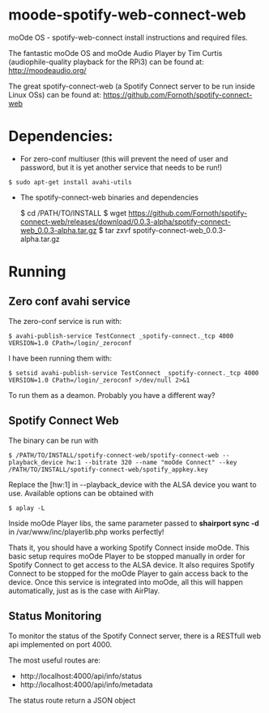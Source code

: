 # moode-spotify-web-connect-web
moOde OS - spotify-web-connect install instructions and required files.

The fantastic moOde OS and moOde Audio Player by Tim Curtis (audiophile-quality playback for the RPi3) can be found at:
http://moodeaudio.org/

The great spotify-connect-web (a Spotify Connect server to be run inside Linux OSs) can be found at:
https://github.com/Fornoth/spotify-connect-web

Dependencies:
=============

- For zero-conf multiuser (this will prevent the need of user and password, but it is yet another service that needs to be run!)

```
$ sudo apt-get install avahi-utils
```

- The spotify-connect-web binaries and dependencies

    $ cd /PATH/TO/INSTALL
    $ wget https://github.com/Fornoth/spotify-connect-web/releases/download/0.0.3-alpha/spotify-connect-web_0.0.3-alpha.tar.gz
    $ tar zxvf spotify-connect-web_0.0.3-alpha.tar.gz

Running
=======

## Zero conf avahi service
The zero-conf service is run with:

    $ avahi-publish-service TestConnect _spotify-connect._tcp 4000 VERSION=1.0 CPath=/login/_zeroconf

I have been running them with:

    $ setsid avahi-publish-service TestConnect _spotify-connect._tcp 4000 VERSION=1.0 CPath=/login/_zeroconf >/dev/null 2>&1

To run them as a deamon.  Probably you have a different way?

## Spotify Connect Web

The binary can be run with

    $ /PATH/TO/INSTALL/spotify-connect-web/spotify-connect-web --playback_device hw:1 --bitrate 320 --name "moOde Connect" --key /PATH/TO/INSTALL/spotify-connect-web/spotify_appkey.key

Replace the [hw:1] in --playback_device with the ALSA device you want to use.  Available options can be obtained with

    $ aplay -L

Inside moOde Player libs, the same parameter passed to **shairport sync -d** in /var/www/inc/playerlib.php works perfectly!

Thats it, you should have a working Spotify Connect inside moOde.  This basic setup requires moOde Player to be stopped manually in order for Spotify Connect to get access to the ALSA device.  It also requires Spotify Connect to be stopped for the moOde Player to gain access back to the device.  Once this service is integrated into moOde, all this will happen automatically, just as is the case with AirPlay.

## Status Monitoring

To monitor the status of the Spotify Connect server, there is a RESTfull web api implemented on port 4000.

The most useful routes are:

- http://localhost:4000/api/info/status
- http://localhost:4000/api/info/metadata

The status route return a JSON object



